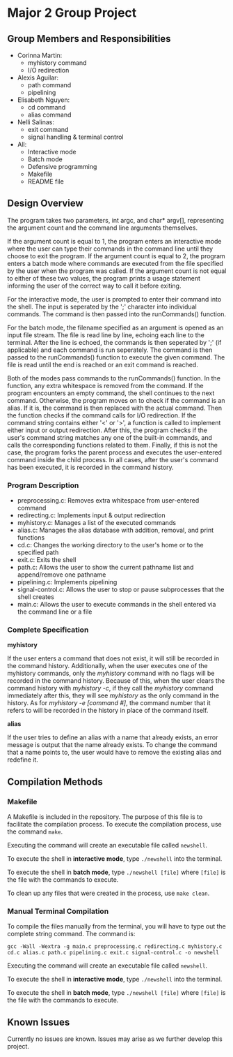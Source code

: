 # Major 2 Group Project

## Group Members and Responsibilities

- Corinna Martin: 
    - myhistory command
    - I/O redirection
- Alexis Aguilar: 
    - path command
    - pipelining
- Elisabeth Nguyen: 
    - cd command
    - alias command
- Nelli Salinas: 
    - exit command
    - signal handling & terminal control
- All: 
    - Interactive mode
    - Batch mode
    - Defensive programming
    - Makefile
    - README file

## Design Overview

The program takes two parameters, int argc, and char* argv[], representing the argument count and the command line arguments themselves. 

If the argument count is equal to 1, the program enters an interactive mode where the user can type their commands in the command line until they choose to exit the program. If the argument count is equal to 2, the program enters a batch mode where commands are executed from the file specified by the user when the program was called. If the argument count is not equal to either of these two values, the program prints a usage statement informing the user of the correct way to call it before exiting.

For the interactive mode, the user is prompted to enter their command into the shell. The input is seperated by the ';' character into individual commands. The command is then passed into the runCommands() function. 

For the batch mode, the filename specified as an argument is opened as an input file stream. The file is read line by line, echoing each line to the terminal. After the line is echoed, the commands is then seperated by ';' (if applicable) and each command is run seperately. The command is then passed to the runCommands() function to execute the given command. The file is read until the end is reached or an exit command is reached.

Both of the modes pass commands to the runCommands() function. In the function, any extra whitespace is removed from the command. If the program encounters an empty command, the shell continues to the next command. Otherwise, the program moves on to check if the command is an alias. If it is, the command is then replaced with the actual command. Then the function checks if the command calls for I/O redirection. If the command string contains either '<' or '>', a function is called to implement either input or output redirection. After this, the program checks if the user's command string matches any one of the built-in commands, and calls the corresponding functions related to them. Finally, if this is not the case, the program forks the parent process and executes the user-entered command inside the child process. In all cases, after the user's command has been executed, it is recorded in the command history.

### Program Description

- preprocessing.c: Removes extra whitespace from user-entered command
- redirecting.c: Implements input & output redirection
- myhistory.c: Manages a list of the executed commands
- alias.c: Manages the alias database with addition, removal, and print functions
- cd.c: Changes the working directory to the user's home or to the specified path
- exit.c: Exits the shell
- path.c: Allows the user to show the current pathname list and append/remove one pathname
- pipelining.c: Implements pipelining
- signal-control.c: Allows the user to stop or pause subprocesses that the shell creates
- main.c: Allows the user to execute commands in the shell entered via the command line or a file

### Complete Specification

**myhistory**

If the user enters a command that does not exist, it will still be recorded in the command history. Additionally, when the user executes one of the myhistory commands, only the _myhistory_ command with no flags will be recorded in the command history. Because of this, when the user clears the command history with _myhistory -c_, if they call the _myhistory_ command immediately after this, they will see _myhistory_ as the only command in the history. As for _myhistory -e [command #]_, the command number that it refers to will be recorded in the history in place of the command itself. 

**alias**

If the user tries to define an alias with a name that already exists, an error message is output that the name already exists. To change the command that a name points to, the user would have to remove the existing alias and redefine it.

## Compilation Methods

### Makefile

A Makefile is included in the repository. The purpose of this file is to facilitate the compilation process. To execute the compilation process, use the command `make`.

Executing the command will create an executable file called `newshell`.

To execute the shell in **interactive mode**, type `./newshell` into the terminal.

To execute the shell in **batch mode**, type `./newshell [file]` where `[file]` is the file with the commands to execute.

To clean up any files that were created in the process, use `make clean`.

### Manual Terminal Compilation

To compile the files manually from the terminal, you will have to type out the complete string command. The command is:

`gcc -Wall -Wextra -g main.c preprocessing.c redirecting.c myhistory.c cd.c alias.c path.c pipelining.c exit.c signal-control.c -o newshell`

Executing the command will create an executable file called `newshell`.

To execute the shell in **interactive mode**, type `./newshell` into the terminal.

To execute the shell in **batch mode**, type `./newshell [file]` where `[file]` is the file with the commands to execute.

## Known Issues

Currently no issues are known. Issues may arise as we further develop this project.
